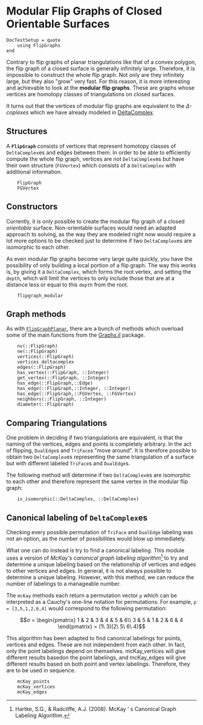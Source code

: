 # Modular Flip Graphs of Closed Orientable Surfaces
```@meta
DocTestSetup = quote
    using FlipGraphs
end
```
Contrary to flip graphs of planar triangulations like that of a convex polygon, the flip graph of a closed surface is generally infinitely large.
Therefore, it is impossible to construct the whole flip graph. Not only are they infinitely large, but they also "grow" very fast. For this reason, it is more interesting and achievable to look at the **modular flip graphs**. These are graphs whose vertices are homotopy classes of triangulations on closed surfaces.

It turns out that the vertices of modular flip graphs are equivalent to the *Δ-coplexes* which we have already modeled in [DeltaComplex](@ref).

## Structures

A **`FlipGraph`** consists of vertices that represent homotopy classes of `DeltaComplex`es and edges between them. 
In order to be able to efficiently compute the whole flip graph, vertices are not `DeltaComplex`es but have their own structure (`FGVertex`) which consists of a `DeltaComplex` with additional information.

```@docs
    FlipGraph
    FGVertex
```

## Constructors

Currently, it is only possible to create the modular flip graph of a closed *orientable* surface. Non-orientable surfaces would need an adapted approach to solving, as the way they are modeled right now would require a lot more options to be checked just to determine if two `DeltaComplex`es are isomorphic to each other.

As even modular flip graphs become very large quite quickly, you have the possibility of only building a local portion of a flip graph. The way this works is, by giving it a `DeltaComplex`, which forms the root vertex, and setting the `depth`, which will limit the vertices to only include those that are at a distance less or equal to this `depth` from the root.

```@docs
    flipgraph_modular
```

## Graph methods

As with [`FlipGraphPlanar`](@ref), there are a bunch of methods which overload some of the main functions from the [Graphs.jl](https://juliagraphs.org/Graphs.jl/stable/) package.

```@docs
    nv(::FlipGraph)
    ne(::FlipGraph)
    vertices(::FlipGraph)
    vertices_deltacomplex
    edges(::FlipGraph)
    has_vertex(::FlipGraph, ::Integer)
    get_vertex(::FlipGraph, ::Integer)
    has_edge(::FlipGraph,::Edge)
    has_edge(::FlipGraph,::Integer, ::Integer)    
    has_edge(::FlipGraph,::FGVertex, ::FGVertex)
    neighbors(::FlipGraph, ::Integer)
    diameter(::FlipGraph)
```

## Comparing Triangulations

One problem in deciding if two triangulations are equivalent, is that the naming of the vertices, edges and points is completely arbitrary.
In the act of flipping, `DualEdge`s and `TriFace`s "move around". It is therefore possible to obtain two `DeltaComplex`es representing the same triangulation of a surface but with different labeled `TriFace`s and `DualEdge`s. 

The following method will determine if two `DeltaComplex`es are isomorphic to each other and therefore represent the same vertex in the modular flip graph:

```@docs
    is_isomorphic(::DeltaComplex, ::DeltaComplex)
```

## Canonical labeling of `DeltaComplex`es

Checking every possible permutation of `TriFace` and `DualEdge` labeling was not an option, as the number of possibilities would blow up immediately. 

What one can do instead is try to find a canonical labeling. This module uses a version of *McKay's canonical graph labeling algorithm*[^1] to try and determine a unique labeling based on the relationship of vertices and edges to other vertices and edges. In general, it is not always possible to determine a unique labeling. However, with this method, we can reduce the number of labelings to a manageable number.

The `mcKay` methods each return a permutation vector `p` which can be interpreted as a Cauchy's one-line notation for permutations. 
For example, `p = [3,5,1,2,6,4]` would correspond to the following permutation:

```math
σ = \begin{pmatrix}
1 & 2 & 3 & 4 & 5 & 6\\
3 & 5 & 1 & 2 & 6 & 4
\end{pmatrix} = (1\ 3)(2\ 5\ 6\ 4)
```

This algorithm has been adapted to find canonical labelings for points, vertices and edges. These are not independent from each other. In fact, only the point labelings depend on themselves. mcKay_vertices will give different results basedon the point labelings, and mcKay_edges will give different results based on both point and vertex labelings. Therefore, they are to be used in sequence.

```@docs
    mcKay_points
    mcKay_vertices
    mcKay_edges
```


[^1]: Hartke, S.G., & Radcliffe, A.J. (2008). McKay ’ s Canonical Graph Labeling Algorithm.